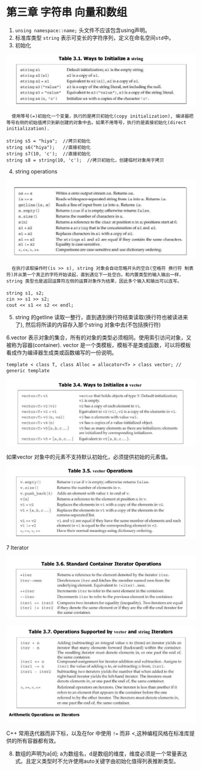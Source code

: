# 第三章 字符串 向量和数组

1. `unsing namespace::name;` 头文件不应该包含using声明。
2. 标准库类型 `string` 表示可变长的字符序列，定义在命名空间`std`中。
3. 初始化

![](./img/InitString-b33fdf0d-d4b4-4120-8212-25b2939bbc01.jpg)

      使用等号(=)初始化一个变量，执行的是拷贝初始化(copy initialization), 编译器把等号右侧的初始值拷贝到新创建的对象中去。如果不用等号，执行的是直接初始化(direct initialization).
    
    string s5 = "hiya";  //拷贝初始化
    string s6("hiya");   //直接初始化
    string s7(10, 'c');  //直接初始化
    string s8 = string(10, 'c');  //拷贝初始化，创建临时对象用于拷贝

4.  string operations

![](./img/stringOperation-15a3ffab-6b21-488f-b7ec-9e7da90d0666.jpg)

      在执行读取操作时(is >> s), string 对象会自动忽略开头的空白(空格符 换行符 制表符)并从第一个真正的字符开始读起，直到遇见下一处空白。和内置类型的输入输出一样，string 类型也是返回运算符左侧的运算对象作为结果，因此多个输入和输出可以连写。
    
    string s1, s2;
    cin >> s1 >> s2;
    cout << s1 << s2 << endl;

5. string 的getline 读取一整行，直到遇到换行符结束读取(换行符也被读进来了), 然后将所读的内容存入那个string 对象中去(不包括换行符)

6.vector 表示对象的集合，所有的对象的类型必须相同。使用索引访问对象，又被称为容器(container). vector 是一个类模板，模板不是类或函数，可以将模板看成作为编译器生成类或函数编写的一份说明。

    template < class T, class Alloc = allocator<T> > class vector; // generic template

![](./img/-b3f2947b-88ae-441c-a42b-29c25ead4666untitled)

如果vector 对象中的元素不支持默认初始化，必须提供初始的元素值。

![](./img/-882ed25a-0795-4e7a-a8fc-6bd4899b6da1untitled)

7 Iterator

![](./img/-b5dbd86e-3518-4291-933a-a62681d8b636untitled)

![](./img/-93fdf898-1dc5-49ae-9a1d-a6052a2e9178untitled)

C++ 常用迭代器而非下标，以及在for 中使用 `!=`   而非 <,这种编程风格在标准库提供的所有容器都有效。

8. 数组的声明为a[d]; a为数组名，d是数组的维度，维度必须是一个常量表达式。且定义类型时不允许使用auto关键字由初始化值得列表推断类型。

